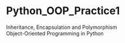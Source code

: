 # Python_OOP_Practice1
Inheritance, Encapsulation and Polymorphism   
Object-Oriented Programming in Python
